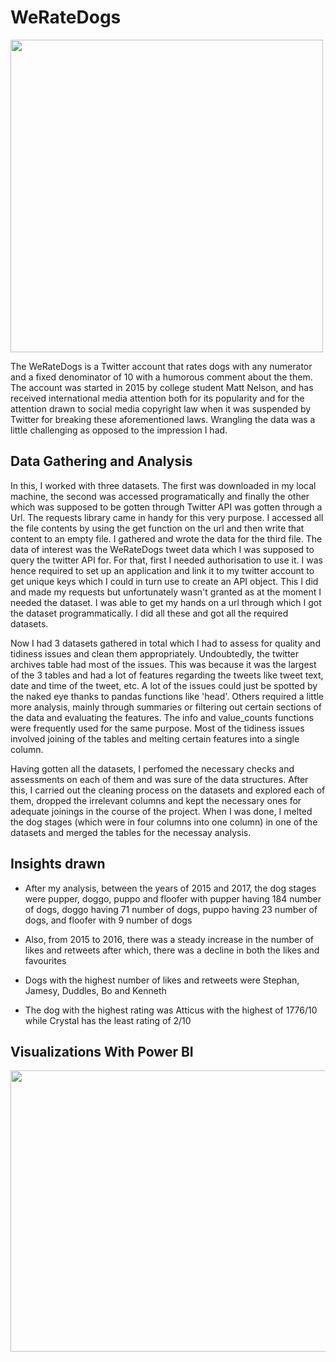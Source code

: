 # WeRateDogs

<img src="https://user-images.githubusercontent.com/98770304/193586572-e769d78a-91a7-435e-81a3-c6c4334e8248.png" width="500" height="500">

The WeRateDogs is a Twitter account that rates dogs with any numerator and a fixed denominator of 10 with a humorous comment about the them. The account was started in 2015 by college student Matt Nelson, and has received international media attention both for its popularity and for the attention drawn to social media copyright law when it was suspended by Twitter for breaking these aforementioned laws. Wrangling the  data was a little challenging as opposed to the impression I had.

## Data Gathering and Analysis
In this, I worked with three datasets. The first was downloaded in my local machine, the second was accessed programatically and finally the other which was supposed to be gotten through Twitter API was gotten through a Url. The requests library came in handy for this very purpose. I accessed all the file contents by using the get function on the url and then write that content to an empty file. I gathered and wrote the data for the third file. The data of interest was the WeRateDogs tweet data which I was supposed to query the twitter API for. For that, first I needed authorisation to use it. I was hence required to set up an application and link it to my twitter account to get unique keys which I could in turn use to create an API object. This I did and made my requests but unfortunately wasn't granted as at the moment I needed the dataset. I was able to get my hands on a url through which I got the dataset programmatically. I did all these and got all the required datasets.

Now I had 3 datasets gathered in total which I had to assess for quality and tidiness issues and clean them appropriately. Undoubtedly, the twitter archives table had most of the issues. This was because it was the largest of the 3 tables and had a lot of features regarding the tweets like tweet text, date and time of the tweet, etc. A lot of the issues could just be spotted by the naked eye thanks to pandas functions like 'head'. Others required a little more analysis, mainly through summaries or filtering out certain sections of the data and evaluating the features. The info and value_counts functions were frequently used for the same purpose. Most of the tidiness issues involved joining of the tables and melting certain features into a single column. 

Having gotten all the datasets, I perfomed the necessary checks and assessments on each of them and was sure of the data structures. After this, I carried out the cleaning process on the datasets and explored each of them, dropped the irrelevant columns and kept the necessary ones for adequate joinings in the course of the project. When I was done, I melted the dog stages (which were in four columns into one column) in one of the datasets and merged the tables for the necessay analysis.

## Insights drawn
* After my analysis, between the years of 2015 and 2017, the dog stages were pupper, doggo, puppo and floofer with pupper having 184 number of dogs, doggo having 71 number of dogs, puppo having 23 number of dogs, and floofer with 9 number of dogs

* Also, from 2015 to 2016, there was a steady increase in the number of likes and retweets after which, there was a decline in both the likes and favourites

* Dogs with the highest number of likes and retweets were Stephan, Jamesy, Duddles, Bo and Kenneth

* The dog with the highest rating was Atticus with the highest of 1776/10 while Crystal has the least rating of 2/10



## Visualizations With Power BI
<img src="https://user-images.githubusercontent.com/98770304/193594496-982d4a71-3d25-4499-84b4-c16006e2863e.jpg" width="700" height="450">

